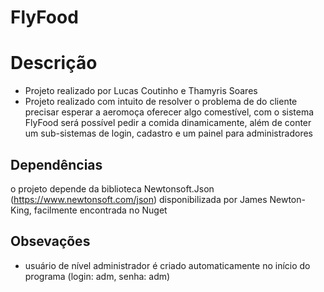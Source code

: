 # FlyFood

# Descrição
 - Projeto realizado por Lucas Coutinho e Thamyris Soares
 - Projeto realizado com intuito de resolver o problema de do cliente precisar esperar a aeromoça oferecer algo comestível, com o sistema FlyFood será possível pedir a comida dinamicamente, além de conter um sub-sistemas de login, cadastro e um painel para administradores


## Dependências
o projeto depende da biblioteca Newtonsoft.Json (https://www.newtonsoft.com/json) disponibilizada por James Newton-King, facilmente encontrada no Nuget

## Obsevações
 - usuário de nível administrador é criado automaticamente no início do programa (login: adm, senha: adm)

